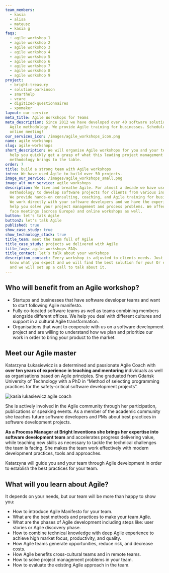 ```yaml
---
team_members:
  - kasia
  - alisa
  - mateusz
  - kasia g
faqs:
  - agile workshop 1
  - agile workshop 2
  - agile workshop 3
  - agile workshop 4
  - agile workshop 5
  - agile workshop 6
  - agile workshop 7
  - agile workshop 8
  - agile workshop 9
project:
  - bright-treasury
  - solution-parkinson
  - smarthelp
  - vcare
  - digitized-questionnaires
  - xpomaker
layout: our-service
meta_title: Agile Workshops for Teams
meta_description: Since 2012 we have developed over 40 software solutions with
  Agile methodology. We provide Agile training for businesses. Schedule an
  online meeting!
our_services_icon: /images/agile_workshops_icon.png
name: agile workshops
slug: agile-workshops
short_description: We will organise Agile workshops for you and your team and
  help you quickly get a grasp of what this leading project management
  methodology brings to the table.
order: 7
title: build a strong team with Agile workshops
intro: We have used Agile to build over 50 projects.
image_our_service: /images/agile_workshops_small.png
image_alt_our_service: agile workshops
description: We live and breathe Agile. For almost a decade we have used Agile
  methodology to develop software projects for clients from various industries.
  We provide hands-on consulting, coaching, and Agile training for businesses.
  We work directly with your software developers and we have the experience to
  help you solve your project management and process problems. We offer face to
  face meetings (across Europe) and online workshops as well.
button: let's talk Agile
button2: let's talk Agile
published: true
show_case_study: true
show_technology_stack: true
title_team: meet the team full of Agile
title_case_study: projects we delivered with Agile
title_faqs: agile workshops FAQs
title_contact: let’s talk about your workshops
description_contact: Every workshop is adjusted to clients needs. Just let us
  know what you expect and we will find the best solution for you! Or email us
  and we will set up a call to talk about it.
---
```

## Who will benefit from an Agile workshop?

* Startups and businesses that have software developer teams and want to start following Agile manifesto.
* Fully co-located software teams as well as teams combining members alongside different offices. We help you deal with different cultures and support in a cultural Agile transformation.
* Organisations that want to cooperate with us on a software development project and are willing to understand how we plan and prioritize our work in order to bring your product to the market.

## Meet our Agile master

Katarzyna Łukasiewicz is a determined and passionate Agile Coach with **over ten years of experience in teaching and mentoring** individuals as well as organisations based on Agile principles. She graduated from Gdańsk University of Technology with a PhD in “Method of selecting programming practices for the safety-critical software development projects”. 

![kasia łukasiewicz agile coach](/images/kasia_agile_coach_bright_inventions.png)

She is actively involved in the Agile community through her participation, publications or speaking events. As a member of the academic community she teaches future software developers and PMs about best practices in software development projects.  

**As a Process Manager at Bright Inventions she brings her expertise into software development team** and accelerates progress delivering value, while teaching new skills as necessary to tackle the technical challenges the team is facing. She makes the team work effectively with modern development practices, tools and approaches. 

Katarzyna will guide you and your team through Agile development in order to establish the best practices for your team.

## What will you learn about Agile?

It depends on your needs, but our team will be more than happy to show you:

* How to introduce Agile Manifesto for your team.
* What are the best methods and practices to make your team Agile.
* What are the phases of Agile development including steps like: user stories or Agile discovery phase.
* How to combine technical knowledge with deep Agile experience to achieve high market focus, productivity, and quality.
* How Agile teams generate opportunities, reduce risk, and decrease costs.
* How Agile benefits cross-cultural teams and in remote teams.
* How to solve project management problems in your team.
* How to evaluate the existing Agile approach in the team.